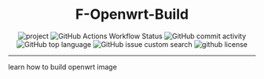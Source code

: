 <div align="center">

# F-Openwrt-Build

</div>

<div align="center">

![project](https://img.shields.io/badge/openwrt-f%20build-%237FFF00.svg?style=flat-square&labelColor=%2300BFFF) ![GitHub Actions Workflow Status](https://img.shields.io/github/actions/workflow/status/:user/:repo/:workflow) ![GitHub commit activity](https://img.shields.io/github/commit-activity/t/fenghshia/f-openwrt-build?style=flat-square&labelColor=%2300BFFF&color=%23D3CFD9) ![GitHub top language](https://img.shields.io/github/languages/top/fenghshia/f-openwrt-build?style=flat-square&labelColor=%23007B43&color=%23D3CFD9) ![GitHub issue custom search](https://img.shields.io/github/issues-search?query=repo%3Af-openwrt-build%2Fshields%20is%3Aissue%20is%3Aopen&style=flat-square&label=issues&labelColor=%23F00056&color=%23D3CFD9) ![github license](https://img.shields.io/github/license/fenghshia/f-openwrt-build?style=flat-square&labelColor=%23F08300&color=%23F00056)

</div>

---

learn how to build openwrt image
